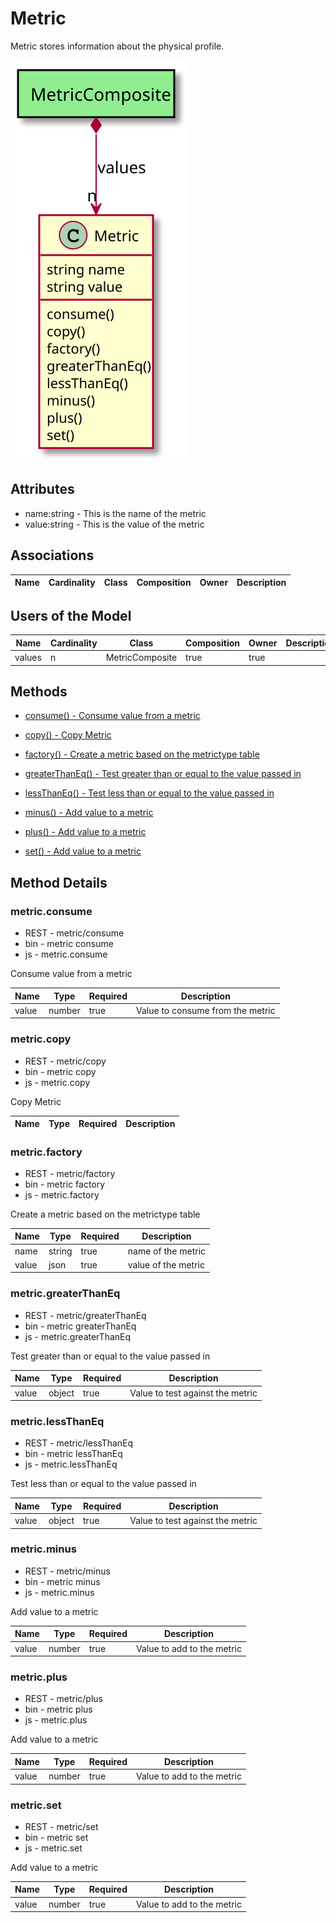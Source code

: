 # Metric

Metric stores information about the physical profile. 

![Logical Diagram](./logical.svg)

## Attributes

* name:string - This is the name of the metric
* value:string - This is the value of the metric


## Associations

| Name | Cardinality | Class | Composition | Owner | Description |
| --- | --- | --- | --- | --- | --- |


## Users of the Model

| Name | Cardinality | Class | Composition | Owner | Description |
| --- | --- | --- | --- | --- | --- |
| values | n | MetricComposite | true | true |  |





## Methods

* [consume() - Consume value from a metric](#Action-consume)

* [copy() - Copy Metric](#Action-copy)

* [factory() - Create a metric based on the metrictype table](#Action-factory)

* [greaterThanEq() - Test greater than or equal to the value passed in](#Action-greaterThanEq)

* [lessThanEq() - Test less than or equal to the value passed in](#Action-lessThanEq)

* [minus() - Add value to a metric](#Action-minus)

* [plus() - Add value to a metric](#Action-plus)

* [set() - Add value to a metric](#Action-set)


<h2>Method Details</h2>
    
### metric.consume
* REST - metric/consume
* bin - metric consume
* js - metric.consume

Consume value from a metric

| Name | Type | Required | Description |
|---|---|---|---|
| value | number |true | Value to consume from the metric |




### metric.copy
* REST - metric/copy
* bin - metric copy
* js - metric.copy

Copy Metric

| Name | Type | Required | Description |
|---|---|---|---|




### metric.factory
* REST - metric/factory
* bin - metric factory
* js - metric.factory

Create a metric based on the metrictype table

| Name | Type | Required | Description |
|---|---|---|---|
| name | string |true | name of the metric |
| value | json |true | value of the metric |




### metric.greaterThanEq
* REST - metric/greaterThanEq
* bin - metric greaterThanEq
* js - metric.greaterThanEq

Test greater than or equal to the value passed in

| Name | Type | Required | Description |
|---|---|---|---|
| value | object |true | Value to test against the metric |




### metric.lessThanEq
* REST - metric/lessThanEq
* bin - metric lessThanEq
* js - metric.lessThanEq

Test less than or equal to the value passed in

| Name | Type | Required | Description |
|---|---|---|---|
| value | object |true | Value to test against the metric |




### metric.minus
* REST - metric/minus
* bin - metric minus
* js - metric.minus

Add value to a metric

| Name | Type | Required | Description |
|---|---|---|---|
| value | number |true | Value to add to the metric |




### metric.plus
* REST - metric/plus
* bin - metric plus
* js - metric.plus

Add value to a metric

| Name | Type | Required | Description |
|---|---|---|---|
| value | number |true | Value to add to the metric |




### metric.set
* REST - metric/set
* bin - metric set
* js - metric.set

Add value to a metric

| Name | Type | Required | Description |
|---|---|---|---|
| value | number |true | Value to add to the metric |





